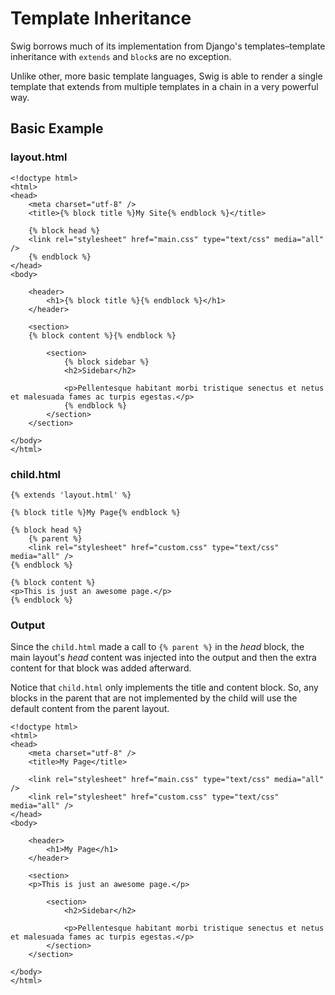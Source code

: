 # Template Inheritance

Swig borrows much of its implementation from Django's templates–template inheritance with `extends` and `block`s are no exception.

Unlike other, more basic template languages, Swig is able to render a single template that extends from multiple templates in a chain in a very powerful way.

## Basic Example

### layout.html

    <!doctype html>
    <html>
    <head>
        <meta charset="utf-8" />
        <title>{% block title %}My Site{% endblock %}</title>

        {% block head %}
        <link rel="stylesheet" href="main.css" type="text/css" media="all" />
        {% endblock %}
    </head>
    <body>

        <header>
            <h1>{% block title %}{% endblock %}</h1>
        </header>

        <section>
        {% block content %}{% endblock %}

            <section>
                {% block sidebar %}
                <h2>Sidebar</h2>

                <p>Pellentesque habitant morbi tristique senectus et netus et malesuada fames ac turpis egestas.</p>
                {% endblock %}
            </section>
        </section>

    </body>
    </html>

### child.html

    {% extends 'layout.html' %}

    {% block title %}My Page{% endblock %}

    {% block head %}
        {% parent %}
        <link rel="stylesheet" href="custom.css" type="text/css" media="all" />
    {% endblock %}

    {% block content %}
    <p>This is just an awesome page.</p>
    {% endblock %}

### Output

Since the `child.html` made a call to `{% parent %}` in the _head_ block, the main layout's _head_ content was injected into the output and then the extra content for that block was added afterward.

Notice that `child.html` only implements the title and content block. So, any blocks in the parent that are not implemented by the child will use the default content from the parent layout.

    <!doctype html>
    <html>
    <head>
        <meta charset="utf-8" />
        <title>My Page</title>

        <link rel="stylesheet" href="main.css" type="text/css" media="all" />
        <link rel="stylesheet" href="custom.css" type="text/css" media="all" />
    </head>
    <body>

        <header>
            <h1>My Page</h1>
        </header>

        <section>
        <p>This is just an awesome page.</p>

            <section>
                <h2>Sidebar</h2>

                <p>Pellentesque habitant morbi tristique senectus et netus et malesuada fames ac turpis egestas.</p>
            </section>
        </section>

    </body>
    </html>
